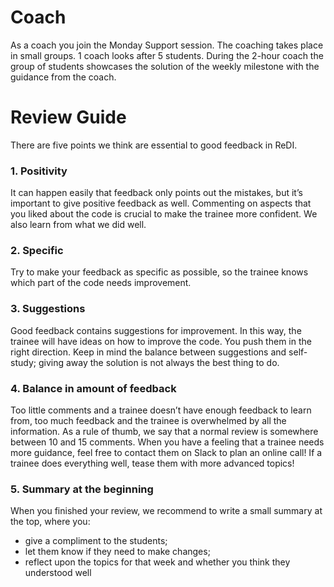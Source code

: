 # Coach
As a coach you join the Monday Support session. The coaching takes place in small groups. 1 coach looks after 5 students. During the 2-hour coach the group of students showcases the solution of the weekly milestone with the guidance from the coach. 

# Review Guide 
There are five points we think are essential to good feedback in ReDI.

### 1. Positivity
It can happen easily that feedback only points out the mistakes, but it’s important to give positive feedback as well. Commenting on aspects that you liked about the code is crucial to make the trainee more confident. We also learn from what we did well.

### 2. Specific
Try to make your feedback as specific as possible, so the trainee knows which part of the code needs improvement.

### 3. Suggestions
Good feedback contains suggestions for improvement. In this way, the trainee will have ideas on how to improve the code. You push them in the right direction. Keep in mind the balance between suggestions and self-study; giving away the solution is not always the best thing to do.

### 4. Balance in amount of feedback
Too little comments and a trainee doesn’t have enough feedback to learn from, too much feedback and the trainee is overwhelmed by all the information. As a rule of thumb, we say that a normal review is somewhere between 10 and 15 comments. When you have a feeling that a trainee needs more guidance, feel free to contact them on Slack to plan an online call! If a trainee does everything well, tease them with more advanced topics!

### 5. Summary at the beginning
When you finished your review, we recommend to write a small summary at the top, where you:
- give a compliment to the students;
- let them know if they need to make changes;
- reflect upon the topics for that week and whether you think they understood well

